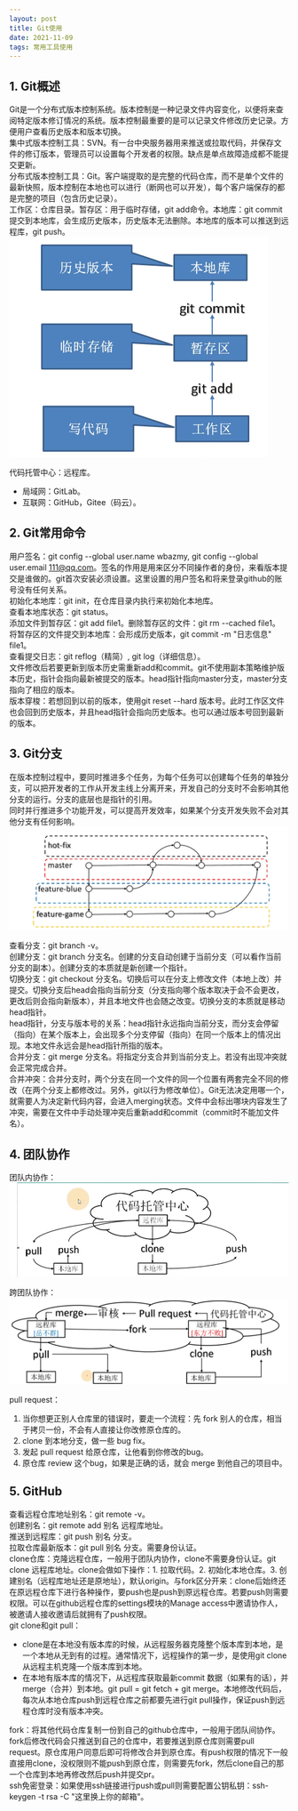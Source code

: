 ```yaml
---
layout: post
title: Git使用
date: 2021-11-09
tags: 常用工具使用
---
```

## 1. Git概述
Git是一个分布式版本控制系统。版本控制是一种记录文件内容变化，以便将来查阅特定版本修订情况的系统。版本控制最重要的是可以记录文件修改历史记录。方便用户查看历史版本和版本切换。  
集中式版本控制工具：SVN。有一台中央服务器用来推送或拉取代码，并保存文件的修订版本，管理员可以设置每个开发者的权限。缺点是单点故障造成都不能提交更新。  
分布式版本控制工具：Git。客户端提取的是完整的代码仓库，而不是单个文件的最新快照，版本控制在本地也可以进行（断网也可以开发），每个客户端保存的都是完整的项目（包含历史记录）。  
工作区：仓库目录。暂存区：用于临时存储，git add命令。本地库：git commit提交到本地库，会生成历史版本，历史版本无法删除。本地库的版本可以推送到远程库，git push。
![](/images/工具使用/1.png)

代码托管中心：远程库。
- 局域网：GitLab。
- 互联网：GitHub，Gitee（码云）。

## 2. Git常用命令
用户签名：git config --global user.name wbazmy, git config --global user.email 111@qq.com。签名的作用是用来区分不同操作者的身份，来看版本提交是谁做的。git首次安装必须设置。这里设置的用户签名和将来登录github的账号没有任何关系。  
初始化本地库：git init，在仓库目录内执行来初始化本地库。  
查看本地库状态：git status。  
添加文件到暂存区：git add file1。删除暂存区的文件：git rm --cached file1。  
将暂存区的文件提交到本地库：会形成历史版本，git commit -m "日志信息" file1。  
查看提交日志：git reflog（精简）, git log（详细信息）。  
文件修改后若要更新到版本历史需重新add和commit。git不使用副本策略维护版本历史，指针会指向最新被提交的版本。head指针指向master分支，master分支指向了相应的版本。  
版本穿梭：若想回到以前的版本，使用git reset --hard 版本号。此时工作区文件也会回到历史版本，并且head指针会指向历史版本。也可以通过版本号回到最新的版本。  
## 3. Git分支
在版本控制过程中，要同时推进多个任务，为每个任务可以创建每个任务的单独分支，可以把开发者的工作从开发主线上分离开来，开发自己的分支时不会影响其他分支的运行。分支的底层也是指针的引用。  
同时并行推进多个功能开发，可以提高开发效率，如果某个分支开发失败不会对其他分支有任何影响。
![](/images/工具使用/2.png)

查看分支：git branch -v。  
创建分支：git branch 分支名。创建的分支自动创建于当前分支（可以看作当前分支的副本）。创建分支的本质就是新创建一个指针。  
切换分支：git checkout 分支名。切换后可以在分支上修改文件（本地上改）并提交。切换分支后head会指向当前分支（分支指向哪个版本取决于会不会更改，更改后则会指向新版本），并且本地文件也会随之改变。切换分支的本质就是移动head指针。  
head指针，分支与版本号的关系：head指针永远指向当前分支，而分支会停留（指向）在某个版本上，会出现多个分支停留（指向）在同一个版本上的情况出现。本地文件永远会是head指针所指的版本。  
合并分支：git merge 分支名。将指定分支合并到当前分支上。若没有出现冲突就会正常完成合并。  
合并冲突：合并分支时，两个分支在同一个文件的同一个位置有两套完全不同的修改（在两个分支上都修改过。另外，git以行为修改单位）。Git无法决定用哪一个，就需要人为决定新代码内容，会进入merging状态。文件中会标出哪块内容发生了冲突，需要在文件中手动处理冲突后重新add和commit（commit时不能加文件名）。  
## 4. 团队协作
团队内协作：
![](/images/工具使用/3.png)

跨团队协作：
![](/images/工具使用/4.png)

pull request：
1. 当你想更正别人仓库里的错误时，要走一个流程：先 fork 别人的仓库，相当于拷贝一份，不会有人直接让你改修原仓库的。
2. clone 到本地分支，做一些 bug fix。
3. 发起 pull request 给原仓库，让他看到你修改的bug。
4. 原仓库 review 这个bug，如果是正确的话，就会 merge 到他自己的项目中。

## 5. GitHub
查看远程仓库地址别名：git remote -v。  
创建别名：git remote add 别名 远程库地址。  
推送到远程库：git push 别名 分支。  
拉取仓库最新版本：git pull 别名 分支。需要身份认证。   
clone仓库：克隆远程仓库，一般用于团队内协作，clone不需要身份认证。git clone 远程库地址。clone会做如下操作：1. 拉取代码。2. 初始化本地仓库。3. 创建别名（远程库地址还是原地址），默认origin。与fork区分开来：clone后始终还在原远程仓库下进行各种操作，要push也是push到原远程仓库。若要push则需要权限。可以在github远程仓库的settings模块的Manage access中邀请协作人，被邀请人接收邀请后就拥有了push权限。  
git clone和git pull：
- clone是在本地没有版本库的时候，从远程服务器克隆整个版本库到本地，是一个本地从无到有的过程。通常情况下，远程操作的第一步，是使用git clone从远程主机克隆一个版本库到本地。
- 在本地有版本库的情况下，从远程库获取最新commit 数据（如果有的话），并merge（合并）到本地。git pull = git fetch + git merge。本地修改代码后，每次从本地仓库push到远程仓库之前都要先进行git pull操作，保证push到远程仓库时没有版本冲突。

fork：将其他代码仓库复制一份到自己的github仓库中，一般用于团队间协作。fork后修改代码会只推送到自己的仓库中，若要推送到原仓库则需要pull request。原仓库用户同意后即可将修改合并到原仓库。有push权限的情况下一般直接用clone，没权限则不能push到原仓库，则需要先fork，然后clone自己的那一个仓库到本地再修改然后push并提交pr。  
ssh免密登录：如果使用ssh链接进行push或pull则需要配置公钥私钥：ssh-keygen -t rsa -C "这里换上你的邮箱"。











